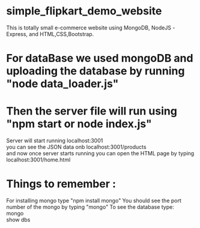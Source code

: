 # simple_flipkart_demo_website
This is totally small e-commerce website using MongoDB, NodeJS -Express, and HTML,CSS,Bootstrap.<br>

# For dataBase we used mongoDB and uploading the database by running "node data_loader.js"<br>
# Then the server file will run using "npm start or node index.js"<br>
Server will start running localhost:3001<br>
you can see the JSON data onb localhost:3001/products<br>
and now once server starts running you can open the HTML page by typing localhost:3001/home.html<br>


# Things to remember :
For installing mongo type "npm install mongo"
You should see the port number of the mongo by typing "mongo"
To see the database type: <br>mongo<br>
                          show dbs
                      
